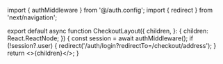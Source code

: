 import { authMiddleware } from '@/auth.config';
import { redirect } from 'next/navigation';

export default async function CheckoutLayout({
  children,
}: {
  children: React.ReactNode;
}) {
  const session = await authMiddleware();
  if (!session?.user) {
    redirect('/auth/login?redirectTo=/checkout/address');
  }
  return <>{children}</>;
}


<!-- TODO: esto es para cuando el middleware.ts no funcione pero en esta version si funciona asi que no es necesario para la authenticacion -->